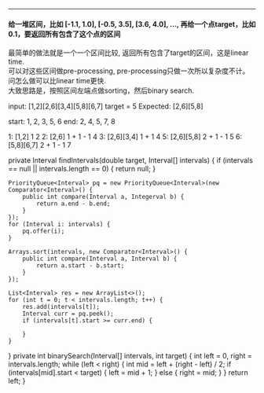 ***
#### 给一堆区间，比如 [-1.1, 1.0], [-0.5, 3.5], [3.6, 4.0], ..., 再给一个点target，比如0.1，要返回所有包含了这个点的区间<br>
最简单的做法就是一个一个区间比较, 返回所有包含了target的区间，这是linear time. <br>
可以对这些区间做pre-processing, pre-processing只做一次所以复杂度不计。问怎么做可以比linear time更快. <br>
大致思路是，按照区间左端点做sorting，然后binary search.

        
input: [1,2][2,6][3,4][5,8][6,7] target = 5
Expected: [2,6][5,8]

start: 1, 2, 3, 5, 6
end:   2, 4, 5, 7, 8

1: [1,2]       1            2
2: [2,6]       1 + 1 - 1    4
3: [2,6][3,4]  1 + 1        4
5: [2,6][5,8]  2 + 1 - 1    5
6: [5,8][6,7]  2 + 1 - 1    7

private Interval findIntervals(double target, Interval[] intervals) {
    if (intervals == null || intervals.length == 0) {
        return null;
    }
    
    PriorityQueue<Interval> pq = new PriorityQueue<Interval>(new Comparator<Interval>() {
        public int compare(Interval a, Integerval b) {
            return a.end - b.end;
        }
    });
    for (Interval i: intervals) {
        pq.offer(i);
    }
    
    Arrays.sort(intervals, new Comparator<Interval>() {
        public int compare(Interval a, Interval b) {
            return a.start - b.start;
        }
    });
    
    List<Interval> res = new ArrayList<>();
    for (int t = 0; t < intervals.length; t++) {
        res.add(intervals[t]);
        Interval curr = pq.peek();
        if (intervals[t].start >= curr.end) {
                          
        }
    }
    
}
private int binarySearch(Interval[] intervals, int target) {
    int left = 0, right = intervals.length;
    while (left < right) {
        int mid = left + (right - left) / 2;
        if (intervals[mid].start < target) {
            left = mid + 1;
        } else {
            right = mid;
        }
    }
    return left;
}
